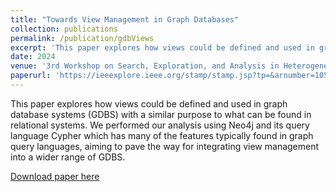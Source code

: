 ```yaml
---
title: "Towards View Management in Graph Databases"
collection: publications
permalink: /publication/gdbViews
excerpt: 'This paper explores how views could be defined and used in graph database systems (GDBS) with a similar purpose to what can be found in relational systems. We performed our analysis using Neo4j and its query language Cypher which has many of the features typically found in graph query languages, aiming to pave the way for integrating view management into a wider range of GDBS.'
date: 2024
venue: '3rd Workshop on Search, Exploration, and Analysis in Heterogeneous Datastores: Graph Edition (SEA-Graph 2024) co-located with 40th IEEE International Conference on Data Engineering (ICDE 2024)'
paperurl: 'https://ieeexplore.ieee.org/stamp/stamp.jsp?tp=&arnumber=10555088'
---
```


This paper explores how views could be defined and used in graph database systems (GDBS) with a similar purpose to what can be found in relational systems. We performed our analysis using Neo4j and its query language Cypher which has many of the features typically found in graph query languages, aiming to pave the way for integrating view management into a wider range of GDBS. 

[Download paper here](https://ieeexplore.ieee.org/stamp/stamp.jsp?tp=&arnumber=10555088)